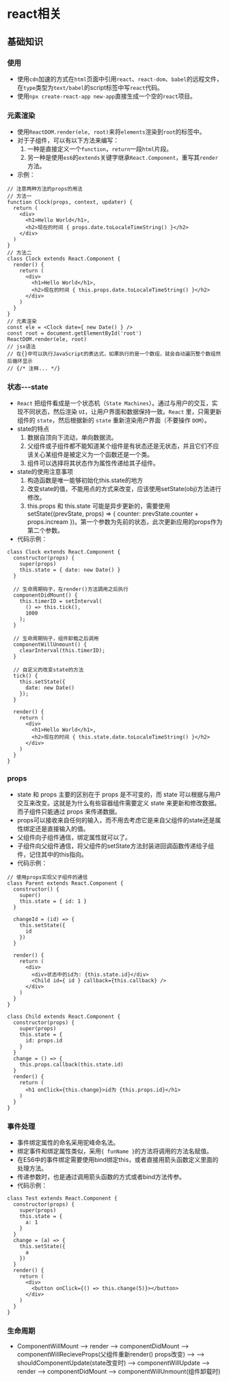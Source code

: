 # react相关

## 基础知识

### 使用

* 使用`cdn`加速的方式在`html`页面中引用`react`、`react-dom`、`babel`的远程文件，在`type`类型为`text/babel`的script标签中写`react`代码。
* 使用`npx create-react-app new-app`直接生成一个空的`react`项目。

### 元素渲染

* 使用`ReactDOM.render(ele, root)`来将`elements`渲染到`root`的标签中。
* 对于子组件，可以有以下方法来编写：
  1. 一种是直接定义一个`function`，`return`一段`html`片段。
  2. 另一种是使用`es6`的`extends`关键字继承`React.Component`，重写其`render`方法。
* 示例：

```JSX
// 注意两种方法的props的用法
// 方法一
function Clock(props, context, updater) {
  return (
    <div>
      <h1>Hello World</h1>,
      <h2>现在的时间 { props.date.toLocaleTimeString() }</h2>
    </div>
  )
}
// 方法二
class Clock extends React.Component {
  render() {
    return (
      <div>
        <h1>Hello World</h1>,
        <h2>现在的时间 { this.props.date.toLocaleTimeString() }</h2>
      </div>
    )
  }
}
// 元素渲染
const ele = <Clock date={ new Date() } />
const root = document.getElementById('root')
ReactDOM.render(ele, root)
// jsx语法
// 在{}中可以执行JavaScript的表达式，如果执行的是一个数组，就会自动遍历整个数组然后循环显示
// {/* 注释... */}
```

### 状态---state

* `React` 把组件看成是一个状态机（`State Machines`）。通过与用户的交互，实现不同状态，然后渲染 `UI`，让用户界面和数据保持一致。`React` 里，只需更新组件的 `state`，然后根据新的 `state` 重新渲染用户界面（不要操作 `DOM`）。
* state的特点
  1. 数据自顶向下流动，单向数据流。
  2. 父组件或子组件都不能知道某个组件是有状态还是无状态，并且它们不应该关心某组件是被定义为一个函数还是一个类。
  3. 组件可以选择将其状态作为属性传递给其子组件。
* state的使用注意事项
  1. 构造函数是唯一能够初始化this.state的地方
  2. 改变state的值，不能用点的方式来改变，应该使用setState(obj)方法进行修改。
  3. this.props 和 this.state 可能是异步更新的，需要使用setState((prevState, props) => { counter: prevState.counter + props.incream })。第一个参数为先前的状态，此次更新应用的props作为第二个参数。
* 代码示例：

```JSX
class Clock extends React.Component {
  constructor(props) {
    super(props)
    this.state = { date: new Date() }
  }

  // 生命周期钩子，在render()方法調用之后执行
  componentDidMount() {
    this.timerID = setInterval(
      () => this.tick(),
      1000
    );
  }

  // 生命周期钩子，组件卸载之后调用
  componentWillUnmount() {
    clearInterval(this.timerID);
  }

  // 自定义的改变state的方法
  tick() {
    this.setState({
      date: new Date()
    });
  }

  render() {
    return (
      <div>
        <h1>Hello World</h1>,
        <h2>现在的时间 { this.state.date.toLocaleTimeString() }</h2>
      </div>
    )
  }
}
```

### props

* state 和 props 主要的区别在于 props 是不可变的，而 state 可以根据与用户交互来改变。这就是为什么有些容器组件需要定义 state 来更新和修改数据。 而子组件只能通过 props 来传递数据。
* props可以接收来自任何的输入，而不用去考虑它是来自父组件的state还是属性绑定还是直接输入的值。
* 父组件向子组件通信，绑定属性就可以了。
* 子组件向父组件通信，将父组件的setState方法封装进回调函数传递给子组件，记住其中的this指向。
* 代码示例：

```JSX
// 使用props实现父子组件的通信
class Parent extends React.Component {
  constructor() {
    super()
    this.state = { id: 1 }
  }

  changeId = (id) => {
    this.setState({
      id
    })
  }

  render() {
    return (
      <div>
        <div>状态中的id为: {this.state.id}</div>
        <Child id={ id } callback={this.callback} />
      </div>
    )
  }
}

class Child extends React.Component {
  constructor(props) {
    super(props)
    this.state = {
      id: props.id
    }
  }
  change = () => {
    this.props.callback(this.state.id)
  }
  render() {
    return (
      <h1 onClick={this.change}>id为 {this.props.id}</h1>
    )
  }
}
```

### 事件处理

* 事件绑定属性的命名采用驼峰命名法。
* 绑定事件和绑定属性类似，采用`{ funName }`的方法将调用的方法名赋值。
* 在ES6中的事件绑定需要使用bind绑定this，或者直接用箭头函数定义里面的处理方法。
* 传递参数时，也是通过调用箭头函数的方式或者bind方法传参。
* 代码示例：

```JSX
class Test extends React.Component {
  constructor(props) {
    super(props)
    this.state = {
      a: 1
    }
  }
  change = (a) => {
    this.setState({
      a
    })
  }
  render() {
    return (
      <div>
        <button onClick={() => this.change(5)}></button>
      </div>
    )
  }
}
```

### 生命周期

* ComponentWillMount --> render --> componentDidMount
  --> componentWillRecieveProps(父组件重新render() props改变) -->
  --> shouldComponentUpdate(state改变时) --> componentWillUpdate --> render --> componentDidMount
  --> componentWillUnmount(组件卸载时)